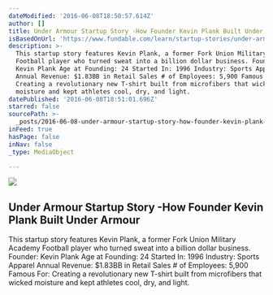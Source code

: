 ```yaml
---
dateModified: '2016-06-08T18:50:57.614Z'
author: []
title: Under Armour Startup Story -How Founder Kevin Plank Built Under Armour
isBasedOnUrl: 'https://www.fundable.com/learn/startup-stories/under-armour'
description: >-
  This startup story features Kevin Plank, a former Fork Union Military Academy
  Football player who turned sweat into a billion dollar business. Founder:
  Kevin Plank Age at Founding: 24 Started In: 1996 Industry: Sports Apparel
  Annual Revenue: $1.83BB in Retail Sales # of Employees: 5,900 Famous For:
  Creating a revolutionary new T-shirt built from microfibers that wicked
  moisture and kept athletes cool, dry, and light.
datePublished: '2016-06-08T18:51:01.696Z'
starred: false
sourcePath: >-
  _posts/2016-06-08-under-armour-startup-story-how-founder-kevin-plank-built-un.md
inFeed: true
hasPage: false
inNav: false
_type: MediaObject

---
```

<article style=""><img src="https://www.fundable.com/wp-content/uploads/2014/01/Kevin-Plank-Under-Armour-Founder-717x323.jpg" /><h1>Under Armour Startup Story -How Founder Kevin Plank Built Under Armour</h1><p>This startup story features Kevin Plank, a former Fork Union Military Academy Football player who turned sweat into a billion dollar business. Founder: Kevin Plank Age at Founding: 24 Started In: 1996 Industry: Sports Apparel Annual Revenue: $1.83BB in Retail Sales # of Employees: 5,900 Famous For: Creating a revolutionary new T-shirt built from microfibers that wicked moisture and kept athletes cool, dry, and light.</p></article>